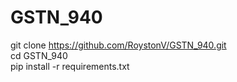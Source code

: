 # GSTN_940

git clone https://github.com/RoystonV/GSTN_940.git <br />cd GSTN_940
<br />pip install -r requirements.txt

